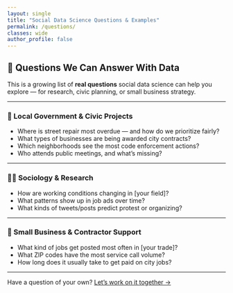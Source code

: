 ```yaml
---
layout: single
title: "Social Data Science Questions & Examples"
permalink: /questions/
classes: wide
author_profile: false
---
```


## 🧠 Questions We Can Answer With Data

This is a growing list of **real questions** social data science can help you explore — for research, civic planning, or small business strategy.

---

### 🔧 Local Government & Civic Projects
- Where is street repair most overdue — and how do we prioritize fairly?
- What types of businesses are being awarded city contracts?
- Which neighborhoods see the most code enforcement actions?
- Who attends public meetings, and what’s missing?

---

### 🧑‍🔬 Sociology & Research
- How are working conditions changing in [your field]?
- What patterns show up in job ads over time?
- What kinds of tweets/posts predict protest or organizing?

---

### 💼 Small Business & Contractor Support
- What kind of jobs get posted most often in [your trade]?
- What ZIP codes have the most service call volume?
- How long does it usually take to get paid on city jobs?

---

Have a question of your own? [Let’s work on it together →](/contact/)
